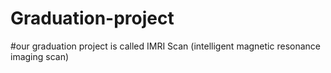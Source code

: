 # Graduation-project
#our graduation project is called IMRI Scan (intelligent magnetic resonance imaging scan)
